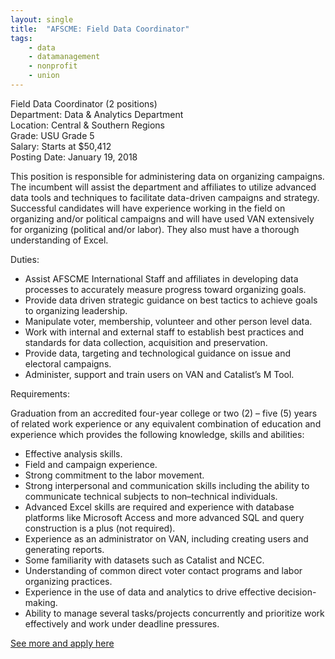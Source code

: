 ```yaml
---
layout: single
title:  "AFSCME: Field Data Coordinator"
tags: 
    - data
    - datamanagement
    - nonprofit
    - union
---
```

Field Data Coordinator (2 positions)  
Department:	Data & Analytics Department  
Location:	Central & Southern Regions  
Grade:	USU Grade 5  
Salary:	Starts at $50,412  
Posting Date:	January 19, 2018  

This position is responsible for administering data on organizing campaigns.  The incumbent will assist the department and affiliates to utilize advanced data tools and techniques to facilitate data-driven campaigns and strategy. Successful candidates will have experience working in the field on organizing and/or political campaigns and will have used VAN extensively for organizing (political and/or labor).  They also must have a thorough understanding of Excel.

Duties:

* Assist AFSCME International Staff and affiliates in developing data processes to accurately measure progress toward organizing goals.
* Provide data driven strategic guidance on best tactics to achieve goals to organizing leadership.
* Manipulate voter, membership, volunteer and other person level data.
* Work with internal and external staff to establish best practices and standards for data collection, acquisition and preservation.
* Provide data, targeting and technological guidance on issue and electoral campaigns.
* Administer, support and train users on VAN and Catalist’s M Tool.

Requirements:

Graduation from an accredited four-year college or two (2) – five (5) years of related work experience or any equivalent combination of education and experience which provides the following knowledge, skills and abilities:

* Effective analysis skills.
* Field and campaign experience.
* Strong commitment to the labor movement.
* Strong interpersonal and communication skills including the ability to communicate technical subjects to non–technical individuals.
* Advanced Excel skills are required and experience with database platforms like Microsoft Access and more advanced SQL and query construction is a plus (not required).
* Experience as an administrator on VAN, including creating users and generating reports.
* Some familiarity with datasets such as Catalist and NCEC.
* Understanding of common direct voter contact programs and labor organizing practices.
* Experience in the use of data and analytics to drive effective decision-making. 
* Ability to manage several tasks/projects concurrently and prioritize work effectively and work under deadline pressures.

[See more and apply here](https://www.afscme.org/union/employment/field-data-coordinator-2-positions)
